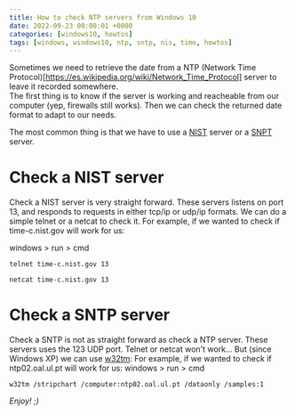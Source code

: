 ```yaml
---
title: How to check NTP servers from Windows 10
date: 2022-09-23 00:00:01 +0000
categories: [windows10, howtos]
tags: [windows, windows10, ntp, sntp, nis, time, howtos]
---
```


Sometimes we need to retrieve the date from a NTP (Network Time Protocol)[https://es.wikipedia.org/wiki/Network_Time_Protocol] 
server to leave it recorded somewhere.  
The first thing is to know if the server is working and reacheable from our computer (yep, firewalls still works).
Then we can check the returned date format to adapt to our needs.

The most common thing is that we have to use a [NIST](https://www.nist.gov/pml/time-and-frequency-division/time-distribution/internet-time-service-its) server or a [SNPT](https://es.wikipedia.org/wiki/Network_Time_Protocol#SNTP) server.

# Check a NIST server

Check a NIST server is very straight forward. These servers listens on port 13, and responds to requests in either tcp/ip or udp/ip formats.
We can do a simple telnet or a netcat to check it. For example, if we wanted to check if time-c.nist.gov will work for us:

windows > run > cmd

```shell
telnet time-c.nist.gov 13
```

```shell
netcat time-c.nist.gov 13
```

# Check a SNTP server

Check a SNTP is not as straight forward as check a NTP server. These servers uses the 123 UDP port.
Telnet or netcat won't work... But (since Windows XP) we can use [w32tm](https://learn.microsoft.com/en-us/previous-versions/windows/it-pro/windows-server-2012-R2-and-2012/ff799054(v=ws.11)):
For example, if we wanted to check if ntp02.oal.ul.pt will work for us:
windows > run > cmd

```shell
w32tm /stripchart /computer:ntp02.oal.ul.pt /dataonly /samples:1
```

_Enjoy! ;)_
